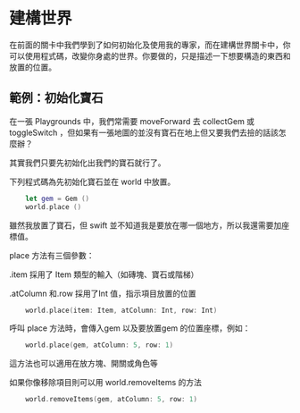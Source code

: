 # 建構世界

在前面的關卡中我們學到了如何初始化及使用我的專家，而在建構世界關卡中，你可以使用程式碼，改變你身處的世界。你要做的，只是描述一下想要構造的東西和放置的位置。

## 範例：初始化寶石

在一張 Playgrounds 中，我們常需要 moveForward 去 collectGem 或 toggleSwitch ，但如果有一張地圖的並沒有寶石在地上但又要我們去撿的話該怎麼辦？

其實我們只要先初始化出我們的寶石就行了。

下列程式碼為先初始化寶石並在 world 中放置。
```swift linenums="1"
    let gem = Gem ()
    world.place ()
```
雖然我放置了寶石，但 swift 並不知道我是要放在哪一個地方，所以我還需要加座標值。

place 方法有三個參數：

.item 採用了 Item 類型的輸入（如磚塊、寶石或階梯）

.atColumn 和.row 採用了Int 值，指示項目放置的位置

```swift linenums="1"
    world.place(item: Item, atColumn: Int, row: Int)
```


呼叫 place 方法時，會傳入gem 以及要放置gem 的位置座標，例如：

```swift linenums="1"
    world.place(gem, atColumn: 5, row: 1)
```
這方法也可以適用在放方塊、開關或角色等

如果你像移除項目則可以用 world.removeItems 的方法

```swift linenums="1"
    world.removeItems(gem, atColumn: 5, row: 1)
```


